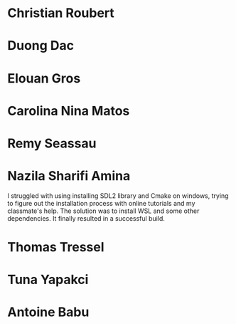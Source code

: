 # Christian Roubert
# Duong Dac
# Elouan Gros
# Carolina Nina Matos
# Remy Seassau
# Nazila Sharifi Amina
I struggled with using installing SDL2 library and Cmake on windows, trying to figure out the installation process with online tutorials and my classmate's help. The solution was to install WSL and some other dependencies. It finally resulted in a successful build.
# Thomas Tressel
# Tuna Yapakci
# Antoine Babu